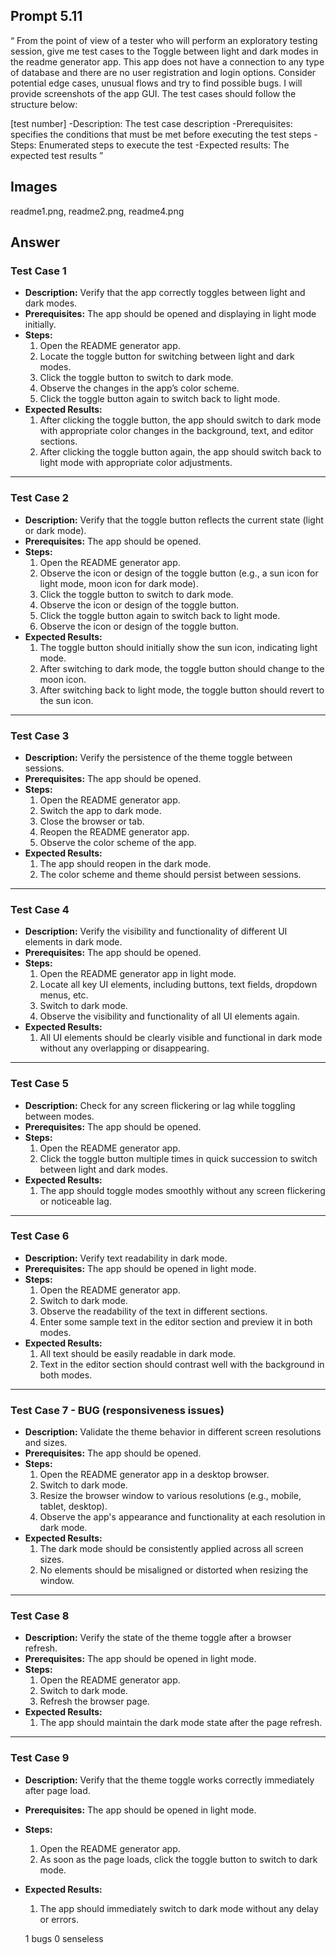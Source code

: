 ## Prompt 5.11

“
From the point of view of a tester who will perform an exploratory testing session, give me test cases to the Toggle between light and dark modes in the readme generator app. This app does not have a connection to any type of database and there are no user registration and login options. Consider potential edge cases, unusual flows and try to find possible bugs. I will provide screenshots of the app GUI. The test cases should follow the structure below:

[test number]
-Description: The test case description
-Prerequisites: specifies the conditions that must be met before executing the test steps
-Steps: Enumerated steps to execute the test
-Expected results: The expected test results
”

## Images

readme1.png, readme2.png, readme4.png

## Answer

### Test Case 1
- **Description:** Verify that the app correctly toggles between light and dark modes.
- **Prerequisites:** The app should be opened and displaying in light mode initially.
- **Steps:**
  1. Open the README generator app.
  2. Locate the toggle button for switching between light and dark modes.
  3. Click the toggle button to switch to dark mode.
  4. Observe the changes in the app’s color scheme.
  5. Click the toggle button again to switch back to light mode.
- **Expected Results:**
  1. After clicking the toggle button, the app should switch to dark mode with appropriate color changes in the background, text, and editor sections.
  2. After clicking the toggle button again, the app should switch back to light mode with appropriate color adjustments.

---

### Test Case 2
- **Description:** Verify that the toggle button reflects the current state (light or dark mode).
- **Prerequisites:** The app should be opened.
- **Steps:**
  1. Open the README generator app.
  2. Observe the icon or design of the toggle button (e.g., a sun icon for light mode, moon icon for dark mode).
  3. Click the toggle button to switch to dark mode.
  4. Observe the icon or design of the toggle button.
  5. Click the toggle button again to switch back to light mode.
  6. Observe the icon or design of the toggle button.
- **Expected Results:**
  1. The toggle button should initially show the sun icon, indicating light mode.
  2. After switching to dark mode, the toggle button should change to the moon icon.
  3. After switching back to light mode, the toggle button should revert to the sun icon.

---

### Test Case 3
- **Description:** Verify the persistence of the theme toggle between sessions.
- **Prerequisites:** The app should be opened.
- **Steps:**
  1. Open the README generator app.
  2. Switch the app to dark mode.
  3. Close the browser or tab.
  4. Reopen the README generator app.
  5. Observe the color scheme of the app.
- **Expected Results:**
  1. The app should reopen in the dark mode.
  2. The color scheme and theme should persist between sessions.

---

### Test Case 4
- **Description:** Verify the visibility and functionality of different UI elements in dark mode.
- **Prerequisites:** The app should be opened.
- **Steps:**
  1. Open the README generator app in light mode.
  2. Locate all key UI elements, including buttons, text fields, dropdown menus, etc.
  3. Switch to dark mode.
  4. Observe the visibility and functionality of all UI elements again.
- **Expected Results:**
  1. All UI elements should be clearly visible and functional in dark mode without any overlapping or disappearing.

---

### Test Case 5
- **Description:** Check for any screen flickering or lag while toggling between modes.
- **Prerequisites:** The app should be opened.
- **Steps:**
  1. Open the README generator app.
  2. Click the toggle button multiple times in quick succession to switch between light and dark modes.
- **Expected Results:**
  1. The app should toggle modes smoothly without any screen flickering or noticeable lag.

---

### Test Case 6
- **Description:** Verify text readability in dark mode.
- **Prerequisites:** The app should be opened in light mode.
- **Steps:**
  1. Open the README generator app.
  2. Switch to dark mode.
  3. Observe the readability of the text in different sections.
  4. Enter some sample text in the editor section and preview it in both modes.
- **Expected Results:**
  1. All text should be easily readable in dark mode.
  2. Text in the editor section should contrast well with the background in both modes.

---

### Test Case 7 - BUG (responsiveness issues)
- **Description:** Validate the theme behavior in different screen resolutions and sizes.
- **Prerequisites:** The app should be opened.
- **Steps:**
  1. Open the README generator app in a desktop browser.
  2. Switch to dark mode.
  3. Resize the browser window to various resolutions (e.g., mobile, tablet, desktop).
  4. Observe the app's appearance and functionality at each resolution in dark mode.
- **Expected Results:**
  1. The dark mode should be consistently applied across all screen sizes.
  2. No elements should be misaligned or distorted when resizing the window.

---

### Test Case 8
- **Description:** Verify the state of the theme toggle after a browser refresh.
- **Prerequisites:** The app should be opened in light mode.
- **Steps:**
  1. Open the README generator app.
  2. Switch to dark mode.
  3. Refresh the browser page.
- **Expected Results:**
  1. The app should maintain the dark mode state after the page refresh.

---

### Test Case 9
- **Description:** Verify that the theme toggle works correctly immediately after page load.
- **Prerequisites:** The app should be opened in light mode.
- **Steps:**
  1. Open the README generator app.
  2. As soon as the page loads, click the toggle button to switch to dark mode.
- **Expected Results:**
  1. The app should immediately switch to dark mode without any delay or errors.


  1 bugs
  0 senseless
